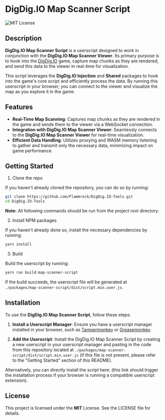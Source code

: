 
# DigDig.IO Map Scanner Script
![MIT License](https://img.shields.io/badge/License-MIT-green.svg)

## Description

**DigDig.IO Map Scanner Script** is a userscript designed to work in conjunction with the **DigDig.IO Map Scanner Viewer**. Its primary purpose is to hook into the [DigDig.IO](https://digdig.io/) game, capture map chunks as they are rendered, and send this data to the viewer in real-time for visualization.

This script leverages the **DigDig.IO Injection** and **Shared** packages to hook into the game's core script and efficiently process the data. By running this userscript in your browser, you can connect to the viewer and visualize the map as you explore it in the game.

## Features

- **Real-Time Map Scanning**: Captures map chunks as they are rendered in the game and sends them to the viewer via a WebSocket connection.
- **Integration with DigDig.IO Map Scanner Viewer**: Seamlessly connects to the **DigDig.IO Map Scanner Viewer** for real-time visualization.
- **Efficient Data Handling**: Utilizes proxying and WASM memory listening to gather and transmit only the necessary data, minimizing impact on game performance.

## Getting Started

1. Clone the repo

If you haven't already cloned the repository, you can do so by running:
```bash
git clone https://github.com/Flammrock/DigDig.IO-Tools.git
cd DigDig.IO-Tools
```

**Note:** All following commands should be run from the project root directory.

2. Install NPM packages

If you haven't already done so, install the necessary dependencies by running:
```bash
yarn install
```

3. Build

Build the userscript by running:
```bash
yarn run build:map-scanner-script
```

If the build succeeds, the userscript file will be generated at `./packages/map-scanner-script/dist/script.min.user.js`.

## Installation

To use the **DigDig.IO Map Scanner Script**, follow these steps:

1. **Install a Userscript Manager**: Ensure you have a userscript manager installed in your browser, such as [Tampermonkey](https://www.tampermonkey.net/) or [Greasemonkey](https://www.greasespot.net/).

2. **Add the Userscript**: Install the DigDig.IO Map Scanner Script by creating a new userscript in your userscript manager and pasting in the code from this repository located at `./packages/map-scanner-script/dist/script.min.user.js` (if this file is not present, please refer to the "Getting Started" section of this README).

Alternatively, you can directly install the script here: (this link should trigger the installation process if your browser is running a compatible userscript extension).

## License

This project is licensed under the **MIT** License. See the LICENSE file for details.
